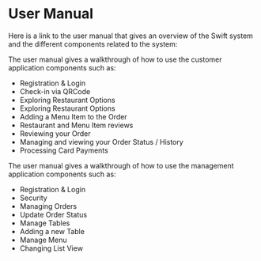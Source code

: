 # User Manual

Here is a link to the user manual that gives an overview of the Swift system and the different components related to the system:

<usermanual/>

The user manual gives a walkthrough of how to use the customer application components such as:
* Registration & Login
* Check-in via QRCode
* Exploring Restaurant Options
* Exploring Restaurant Options
* Adding a Menu Item to the Order
* Restaurant and Menu Item reviews
* Reviewing your Order
* Managing and viewing your Order Status / History
* Processing Card Payments

The user manual gives a walkthrough of how to use the management application components such as:
* Registration & Login
* Security
* Managing Orders
* Update Order Status
* Manage Tables
* Adding a new Table
* Manage Menu
* Changing List View


